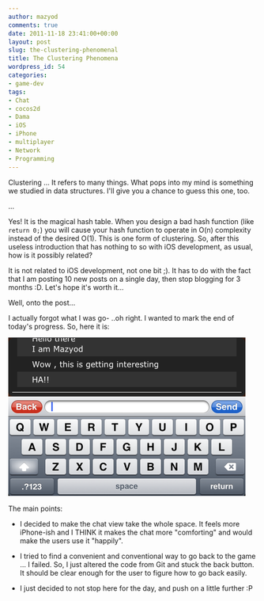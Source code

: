 ```yaml
---
author: mazyod
comments: true
date: 2011-11-18 23:41:00+00:00
layout: post
slug: the-clustering-phenomenal
title: The Clustering Phenomena
wordpress_id: 54
categories:
- game-dev
tags:
- Chat
- cocos2d
- Dama
- iOS
- iPhone
- multiplayer
- Network
- Programming
---
```


Clustering ... It refers to many things. What pops into my mind is something we studied in data structures. I'll give you a chance to guess this one, too.

...

Yes! It is the magical hash table. When you design a bad hash function (like `return 0;`) you will cause your hash function to operate in O(n) complexity instead of the desired O(1). This is one form of clustering. So, after this useless introduction that has nothing to so with iOS development, as usual, how is it possibly related?

It is not related to iOS development, not one bit ;). It has to do with the fact that I am posting 10 new posts on a single day, then stop blogging for 3 months :D. Let's hope it's worth it...

Well, onto the post...

I actually forgot what I was go- ..oh right. I wanted to mark the end of today's progress. So, here it is:

[![image](/images/screen-shot-2011-11-19-at-2-25-46-am.png)](/images/screen-shot-2011-11-19-at-2-25-46-am.png)

The main points:
	
  * I decided to make the chat view take the whole space. It feels more iPhone-ish and I THINK it makes the chat more "comforting" and would make the users use it "happily".

	
  * I tried to find a convenient and conventional way to go back to the game ... I failed. So, I just altered the code from Git and stuck the back button. It should be clear enough for the user to figure how to go back easily.

	
  * I just decided to not stop here for the day, and push on a little further :P


